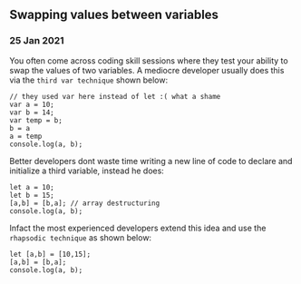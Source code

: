 ## Swapping values between variables

### 25 Jan 2021

You often come across coding skill sessions where they test your ability to swap the values of two variables. A mediocre developer usually does this via the `third var technique` shown below:

```
// they used var here instead of let :( what a shame
var a = 10;
var b = 14;
var temp = b;
b = a
a = temp
console.log(a, b);
```

Better developers dont waste time writing a new line of code to declare and initialize a third variable, instead he does:

```
let a = 10;
let b = 15;
[a,b] = [b,a]; // array destructuring
console.log(a, b);
```

Infact the most experienced developers extend this idea and use the `rhapsodic technique` as shown below:

```
let [a,b] = [10,15];
[a,b] = [b,a];
console.log(a, b);
```
